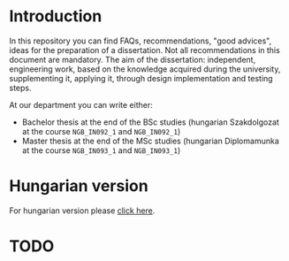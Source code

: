 # Introduction
In this repository you can find FAQs, recommendations, "good advices", ideas for the preparation of a dissertation. Not all recommendations in this document are mandatory.
The aim of the dissertation: independent, engineering work, based on the knowledge acquired during the university, supplementing it, applying it, through design implementation and testing steps.

At our department you can write either:
- Bachelor thesis at the end of the BSc studies (hungarian Szakdolgozat at the course `NGB_IN092_1` and `NGB_IN092_1`)
- Master thesis at the end of the MSc studies (hungarian Diplomamunka  at the course `NGB_IN093_1` and `NGB_IN093_1`)

# Hungarian version 
For hungarian version please [click here](readme.md).

# TODO